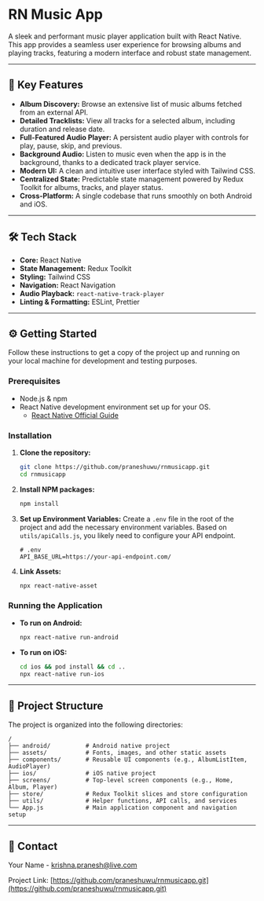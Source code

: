 # RN Music App

A sleek and performant music player application built with React Native. This app provides a seamless user experience for browsing albums and playing tracks, featuring a modern interface and robust state management.

---

## 🚀 Key Features

- **Album Discovery:** Browse an extensive list of music albums fetched from an external API.
- **Detailed Tracklists:** View all tracks for a selected album, including duration and release date.
- **Full-Featured Audio Player:** A persistent audio player with controls for play, pause, skip, and previous.
- **Background Audio:** Listen to music even when the app is in the background, thanks to a dedicated track player service.
- **Modern UI:** A clean and intuitive user interface styled with Tailwind CSS.
- **Centralized State:** Predictable state management powered by Redux Toolkit for albums, tracks, and player status.
- **Cross-Platform:** A single codebase that runs smoothly on both Android and iOS.

---

## 🛠️ Tech Stack

- **Core:** React Native
- **State Management:** Redux Toolkit
- **Styling:** Tailwind CSS
- **Navigation:** React Navigation
- **Audio Playback:** `react-native-track-player`
- **Linting & Formatting:** ESLint, Prettier

---

## ⚙️ Getting Started

Follow these instructions to get a copy of the project up and running on your local machine for development and testing purposes.

### Prerequisites

- Node.js & npm
- React Native development environment set up for your OS.
  - [React Native Official Guide](https://reactnative.dev/docs/environment-setup)

### Installation

1.  **Clone the repository:**
    ```sh
    git clone https://github.com/praneshuwu/rnmusicapp.git
    cd rnmusicapp
    ```

2.  **Install NPM packages:**
    ```sh
    npm install
    ```

3.  **Set up Environment Variables:**
    Create a `.env` file in the root of the project and add the necessary environment variables. Based on `utils/apiCalls.js`, you likely need to configure your API endpoint.
    ```
    # .env
    API_BASE_URL=https://your-api-endpoint.com/
    ```

4.  **Link Assets:**
    ```sh
    npx react-native-asset
    ```

### Running the Application

- **To run on Android:**
  ```sh
  npx react-native run-android
  ```

- **To run on iOS:**
  ```sh
  cd ios && pod install && cd ..
  npx react-native run-ios
  ```

---

## 📂 Project Structure

The project is organized into the following directories:

```
/
├── android/          # Android native project
├── assets/           # Fonts, images, and other static assets
├── components/       # Reusable UI components (e.g., AlbumListItem, AudioPlayer)
├── ios/              # iOS native project
├── screens/          # Top-level screen components (e.g., Home, Album, Player)
├── store/            # Redux Toolkit slices and store configuration
├── utils/            # Helper functions, API calls, and services
└── App.js            # Main application component and navigation setup
```
---

## 👤 Contact

Your Name - [krishna.pranesh@live.com](mailto:krishna.pranesh@live.com)

Project Link: [https://github.com/praneshuwu/rnmusicapp.git](https://github.com/praneshuwu/rnmusicapp.git)

